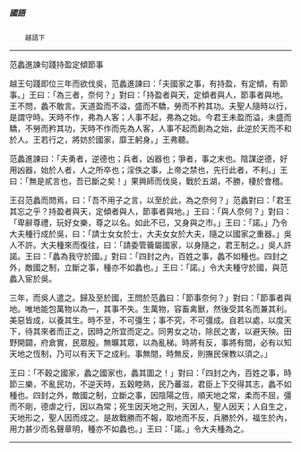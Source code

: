 

##### 國語
　　`越語下`

* * *

范蠡進諫句踐持盈定傾節事

越王句踐即位三年而欲伐吳，范蠡進諫曰：「夫國家之事，有持盈，有定傾，有節事。」王曰：「為三者，奈何？」對曰：「持盈者與天，定傾者與人，節事者與地。王不問，蠡不敢言。天道盈而不溢，盛而不驕，勞而不矜其功。夫聖人隨時以行，是謂守時。天時不作，弗為人客；人事不起，弗為之始。今君王未盈而溢，未盛而驕，不勞而矜其功，天時不作而先為人客，人事不起而創為之始，此逆於天而不和於人。王若行之，將妨於國家，靡王躬身。」王弗聽。

范蠡進諫曰：「夫勇者，逆德也；兵者，凶器也；爭者，事之末也。陰謀逆德，好用凶器，始於人者，人之所卒也；淫佚之事，上帝之禁也，先行此者，不利。」王曰：「無是貳言也，吾已斷之矣！」果興師而伐吳，戰於五湖，不勝，棲於會稽。

王召范蠡而問焉，曰：「吾不用子之言，以至於此，為之奈何？」范蠡對曰：「君王其忘之乎？持盈者與天，定傾者與人，節事者與地。」王曰：「與人奈何？」對曰：「卑辭尊禮，玩好女樂，尊之以名。如此不已，又身與之市。」王曰：「諾。」乃令大夫種行成於吳，曰：「請士女女於士，大夫女女於大夫，隨之以國家之重器。」吳人不許。大夫種來而復往，曰：「請委管籥屬國家，以身隨之，君王制之。」吳人許諾。王曰：「蠡為我守於國。」對曰：「四封之內，百姓之事，蠡不如種也。四封之外，敵國之制，立斷之事，種亦不如蠡也。」王曰：「諾。」令大夫種守於國，與范蠡入宦於吳。

三年，而吳人遣之。歸及至於國，王問於范蠡曰：「節事奈何？」對曰：「節事者與地。唯地能包萬物以為一，其事不失。生萬物，容畜禽獸，然後受其名而兼其利。美惡皆成，以養其生。時不至，不可彊生；事不究，不可彊成。自若以處，以度天下，待其來者而正之，因時之所宜而定之。同男女之功，除民之害，以避天殃。田野開闢，府倉實，民眾殷。無曠其眾，以為亂梯。時將有反，事將有間，必有以知天地之恆制，乃可以有天下之成利。事無間，時無反，則撫民保教以須之。」

王曰：「不穀之國家，蠡之國家也，蠡其圖之！」對曰：「四封之內，百姓之事，時節三樂，不亂民功，不逆天時，五穀睦熟，民乃蕃滋，君臣上下交得其志，蠡不如種也。四封之外，敵國之制，立斷之事，因陰陽之恆，順天地之常，柔而不屈，彊而不剛，德虐之行，因以為常；死生因天地之刑，天因人，聖人因天；人自生之，天地形之，聖人因而成之。是故戰勝而不報，取地而不反，兵勝於外，福生於內，用力甚少而名聲章明，種亦不如蠡也。」王曰：「諾。」令大夫種為之。

* * *

